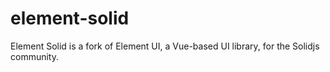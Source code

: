 # element-solid
Element Solid is a fork of Element UI, a Vue-based UI library, for the Solidjs community. 

